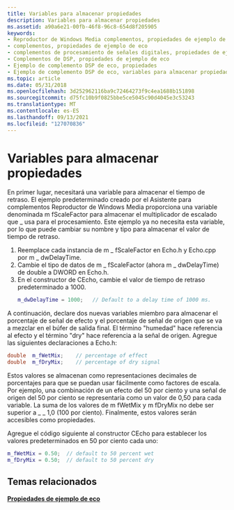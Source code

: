 ```yaml
---
title: Variables para almacenar propiedades
description: Variables para almacenar propiedades
ms.assetid: a90a6e21-00fb-46f8-96c8-654d8f205905
keywords:
- Reproductor de Windows Media complementos, propiedades de ejemplo de eco
- complementos, propiedades de ejemplo de eco
- complementos de procesamiento de señales digitales, propiedades de ejemplo de eco
- Complementos de DSP, propiedades de ejemplo de eco
- Ejemplo de complemento DSP de eco, propiedades
- Ejemplo de complemento DSP de eco, variables para almacenar propiedades
ms.topic: article
ms.date: 05/31/2018
ms.openlocfilehash: 3d252962116ba9c72464273f9c4ea1688b151898
ms.sourcegitcommit: d75fc10b9f0825bbe5ce5045c90d4045e3c53243
ms.translationtype: MT
ms.contentlocale: es-ES
ms.lasthandoff: 09/13/2021
ms.locfileid: "127070836"
---
```

# <a name="variables-to-store-properties"></a>Variables para almacenar propiedades

En primer lugar, necesitará una variable para almacenar el tiempo de retraso. El ejemplo predeterminado creado por el Asistente para complementos Reproductor de Windows Media proporciona una variable denominada m fScaleFactor para almacenar el multiplicador de escalado que \_ usa para el procesamiento. Este ejemplo ya no necesita esta variable, por lo que puede cambiar su nombre y tipo para almacenar el valor de tiempo de retraso.

1.  Reemplace cada instancia de m \_ fScaleFactor en Echo.h y Echo.cpp por m \_ dwDelayTime.
2.  Cambie el tipo de datos de m \_ fScaleFactor (ahora m \_ dwDelayTime) de double a DWORD en Echo.h.
3.  En el constructor de CEcho, cambie el valor de tiempo de retraso predeterminado a 1000.
    ```C++
    m_dwDelayTime = 1000;   // Default to a delay time of 1000 ms.
    
    ```

    

A continuación, declare dos nuevas variables miembro para almacenar el porcentaje de señal de efecto y el porcentaje de señal de origen que se va a mezclar en el búfer de salida final. El término "humedad" hace referencia al efecto y el término "dry" hace referencia a la señal de origen. Agregue las siguientes declaraciones a Echo.h:


```C++
double  m_fWetMix;    // percentage of effect
double  m_fDryMix;    // percentage of dry signal

```



Estos valores se almacenan como representaciones decimales de porcentajes para que se puedan usar fácilmente como factores de escala. Por ejemplo, una combinación de un efecto del 50 por ciento y una señal de origen del 50 por ciento se representaría como un valor de 0,50 para cada variable. La suma de los valores de m fWetMix y m fDryMix no debe ser superior a \_ \_ 1,0 (100 por ciento). Finalmente, estos valores serán accesibles como propiedades.

Agregue el código siguiente al constructor CEcho para establecer los valores predeterminados en 50 por ciento cada uno:


```C++
m_fWetMix = 0.50;  // default to 50 percent wet
m_fDryMix = 0.50;  // default to 50 percent dry

```



## <a name="related-topics"></a>Temas relacionados

<dl> <dt>

[**Propiedades de ejemplo de eco**](echo-sample-properties.md)
</dt> </dl>

 

 




